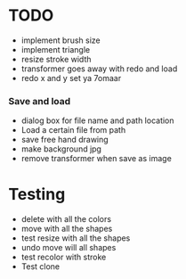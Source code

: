 # TODO 
- implement brush size
- implement triangle
- resize stroke width
- transformer goes away with redo and load
- redo x and y set ya 7omaar
### Save and load
- dialog box for file name and path location
- Load a certain file from path
- save free hand drawing
- make background jpg
- remove transformer when save as image

# Testing
- delete with all the colors
- move with all the shapes
- test resize with all the shapes
- undo move will all shapes
- test recolor with stroke
- Test clone